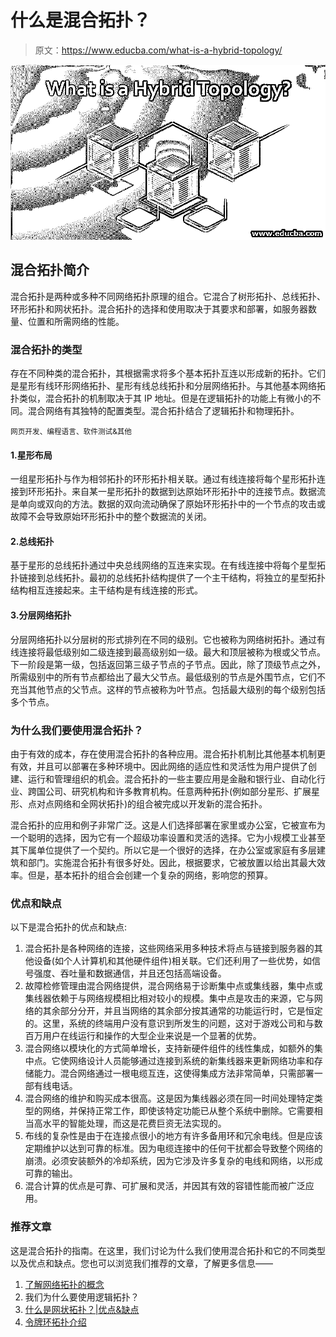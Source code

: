 # 什么是混合拓扑？

> 原文：<https://www.educba.com/what-is-a-hybrid-topology/>

![What is a Hybrid Topology?](img/0a84d63db87a674ba4572a7582acc760.png "What is a Hybrid Topology?")



## 混合拓扑简介

混合拓扑是两种或多种不同网络拓扑原理的组合。它混合了树形拓扑、总线拓扑、环形拓扑和网状拓扑。混合拓扑的选择和使用取决于其要求和部署，如服务器数量、位置和所需网络的性能。

### 混合拓扑的类型

存在不同种类的混合拓扑，其根据需求将多个基本拓扑互连以形成新的拓扑。它们是星形有线环形网络拓扑、星形有线总线拓扑和分层网络拓扑。与其他基本网络拓扑类似，混合拓扑的机制取决于其 IP 地址。但是在逻辑拓扑的功能上有微小的不同。混合网络有其独特的配置类型。混合拓扑结合了逻辑拓扑和物理拓扑。

<small>网页开发、编程语言、软件测试&其他</small>

#### 1.星形布局

一组星形拓扑与作为相邻拓扑的环形拓扑相关联。通过有线连接将每个星形拓扑连接到环形拓扑。来自某一星形拓扑的数据到达原始环形拓扑中的连接节点。数据流是单向或双向的方法。数据的双向流动确保了原始环形拓扑中的一个节点的攻击或故障不会导致原始环形拓扑中的整个数据流的关闭。

#### 2.总线拓扑

基于星形的总线拓扑通过中央总线网络的互连来实现。在有线连接中将每个星型拓扑链接到总线拓扑。最初的总线拓扑结构提供了一个主干结构，将独立的星型拓扑结构相互连接起来。主干结构是有线连接的形式。

#### 3.分层网络拓扑

分层网络拓扑以分层树的形式排列在不同的级别。它也被称为网络树拓扑。通过有线连接将最低级别如二级连接到最高级别如一级。最大和顶层被称为根或父节点。下一阶段是第一级，包括返回第三级子节点的子节点。因此，除了顶级节点之外，所需级别中的所有节点都给出了最大父节点。最低级别的节点是外围节点，它们不充当其他节点的父节点。这样的节点被称为叶节点。包括最大级别的每个级别包括多个节点。

### 为什么我们要使用混合拓扑？

由于有效的成本，存在使用混合拓扑的各种应用。混合拓扑机制比其他基本机制更有效，并且可以部署在多种环境中。因此网络的适应性和灵活性为用户提供了创建、运行和管理组织的机会。混合拓扑的一些主要应用是金融和银行业、自动化行业、跨国公司、研究机构和许多教育机构。任意两种拓扑(例如部分星形、扩展星形、点对点网络和全网状拓扑)的组合被完成以开发新的混合拓扑。

混合拓扑的应用和例子非常广泛。这是人们选择部署在家里或办公室，它被宣布为一个聪明的选择，因为它有一个超级功率设置和灵活的选择。它为小规模工业甚至其下属单位提供了一个契约。所以它是一个很好的选择，在办公室或家庭有多层建筑和部门。实施混合拓扑有很多好处。因此，根据要求，它被放置以给出其最大效率。但是，基本拓扑的组合会创建一个复杂的网络，影响您的预算。

### 优点和缺点

以下是混合拓扑的优点和缺点:

1.  混合拓扑是各种网络的连接，这些网络采用多种技术将点与链接到服务器的其他设备(如个人计算机和其他硬件组件)相关联。它们还利用了一些优势，如信号强度、吞吐量和数据通信，并且还包括高端设备。
2.  故障检修管理由混合网络提供，混合网络易于诊断集中点或集线器，集中点或集线器依赖于与网络规模相比相对较小的规模。集中点是攻击的来源，它与网络的其余部分分开，并且当网络的其余部分按其通常的功能运行时，它是恒定的。这里，系统的终端用户没有意识到所发生的问题，这对于游戏公司和与数百万用户在线运行和操作的大型企业来说是一个显著的优势。
3.  混合网络以模块化的方式简单增长，支持新硬件组件的线性集成，如额外的集中点。它使网络设计人员能够通过连接到系统的新集线器来更新网络功率和存储能力。混合网络通过一根电缆互连，这使得集成方法非常简单，只需部署一部有线电话。
4.  混合网络的维护和购买成本很高。这是因为集线器必须在同一时间处理特定类型的网络，并保持正常工作，即使该特定功能已从整个系统中删除。它需要相当高水平的智能处理，而这是花费巨资无法实现的。
5.  布线的复杂性是由于在连接点很小的地方有许多备用环和冗余电线。但是应该定期维护以达到可靠的标准。因为电缆连接中的任何干扰都会导致整个网络的崩溃。必须安装额外的冷却系统，因为它涉及许多复杂的电线和网络，以形成可靠的输出。
6.  混合计算的优点是可靠、可扩展和灵活，并因其有效的容错性能而被广泛应用。

### 推荐文章

这是混合拓扑的指南。在这里，我们讨论为什么我们使用混合拓扑和它的不同类型以及优点和缺点。您也可以浏览我们推荐的文章，了解更多信息——

1.  [了解网络拓扑的概念](https://www.educba.com/what-is-network-topology/)
2.  我们为什么要使用逻辑拓扑？
3.  [什么是网状拓扑？|优点&缺点](https://www.educba.com/what-is-mesh-topology/)
4.  [令牌环拓扑介绍](https://www.educba.com/token-ring-topology/)





